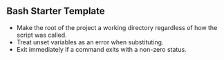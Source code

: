 ## Bash Starter Template

- Make the root of the project a working directory regardless of how the script was called.
- Treat unset variables as an error when substituting.
- Exit immediately if a command exits with a non-zero status.

